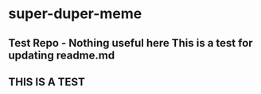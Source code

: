 # super-duper-meme
Test Repo - Nothing useful here
This is a test for updating readme.md
--------------------------------------
THIS IS A TEST
--------------------------------------
